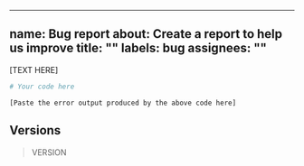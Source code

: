 ______________________________________________________________________

## name: Bug report about: Create a report to help us improve title: "" labels: bug assignees: ""

<!-- Describe the bug -->

\[TEXT HERE\]

<!-- To reproduce -->

```python
# Your code here
```

<!-- Put your Error output in this code block (if applicable, else delete the block): -->

```pytb
[Paste the error output produced by the above code here]
```

## Versions

<!-- Output of scvi.__version__ -->

> VERSION

<!-- Relevant screenshots -->
